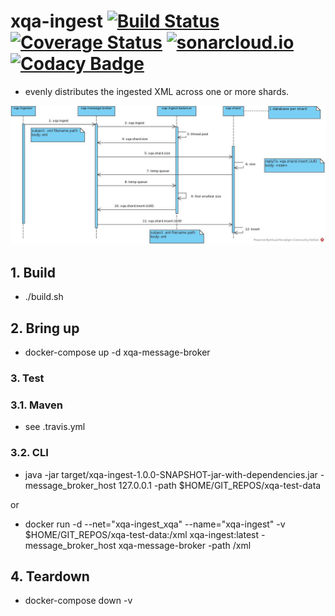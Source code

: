 # xqa-ingest [![Build Status](https://travis-ci.org/jameshnsears/xqa-ingest.svg?branch=master)](https://travis-ci.org/jameshnsears/xqa-ingest) [![Coverage Status](https://coveralls.io/repos/github/jameshnsears/xqa-ingest/badge.svg?branch=master)](https://coveralls.io/github/jameshnsears/xqa-ingest?branch=master) [![sonarcloud.io](https://sonarcloud.io/api/project_badges/measure?project=jameshnsears_xqa-ingest&metric=alert_status)](https://sonarcloud.io/dashboard?id=jameshnsears_xqa-ingest) [![Codacy Badge](https://api.codacy.com/project/badge/Grade/88d0edcfaaf14b4f987c8f1e1fedfbe9)](https://www.codacy.com/app/jameshnsears/xqa-ingest?utm_source=github.com&amp;utm_medium=referral&amp;utm_content=jameshnsears/xqa-ingest&amp;utm_campaign=Badge_Grade)
* evenly distributes the ingested XML across one or more shards.

![High Level Design](https://github.com/jameshnsears/xqa-documentation/blob/master/uml/ingest-balancer-sequence-diagram.jpg)

## 1. Build
* ./build.sh

## 2. Bring up
* docker-compose up -d xqa-message-broker

### 3. Test

### 3.1. Maven
* see .travis.yml

### 3.2. CLI
* java -jar target/xqa-ingest-1.0.0-SNAPSHOT-jar-with-dependencies.jar -message_broker_host 127.0.0.1 -path $HOME/GIT_REPOS/xqa-test-data

or

* docker run -d --net="xqa-ingest_xqa" --name="xqa-ingest" -v $HOME/GIT_REPOS/xqa-test-data:/xml xqa-ingest:latest -message_broker_host xqa-message-broker -path /xml

## 4. Teardown
* docker-compose down -v
